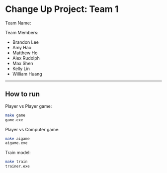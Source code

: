 # Change Up Project: Team 1

Team Name: <br/>

Team Members: <br/>
- Brandon Lee 
- Amy Hao
- Matthew Ho
- Alex Rudolph
- Max Shen
- Kelly Lin
- William Huang

---

## How to run

Player vs Player game:
```bash 
make game
game.exe
```

Player vs Computer game:
```bash 
make aigame
aigame.exe
```

Train model:
```bash
make train
trainer.exe
```
